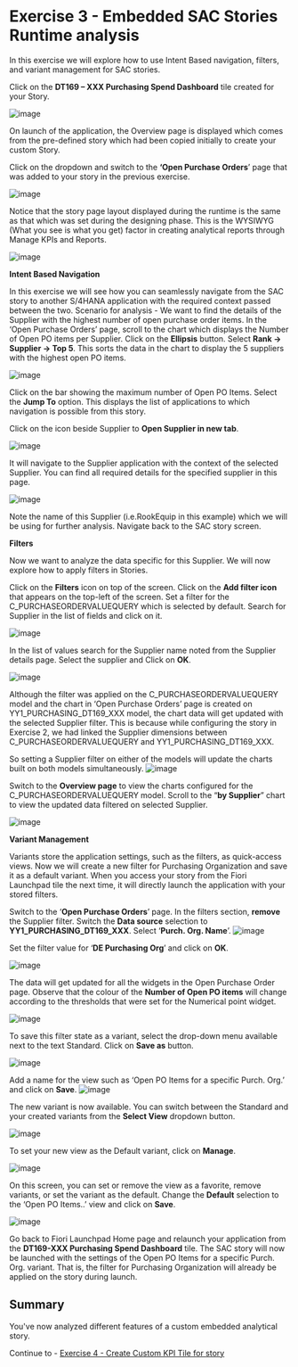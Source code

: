 # Exercise 3 - Embedded SAC Stories Runtime analysis

In this exercise we will explore how to use Intent Based navigation, filters, and variant management for SAC stories.

Click on the **DT169 – XXX Purchasing Spend Dashboard** tile created for your Story.

![image](https://github.com/SAP-samples/teched2023-DT169/assets/145970887/86cdc235-f2ad-4898-9075-3743aa690aa6)

On launch of the application, the Overview page is displayed which comes from the pre-defined story which had been copied initially to create your custom Story.

Click on the dropdown and switch to the **‘Open Purchase Orders**’ page that was added to your story in the previous exercise.

![image](https://github.com/SAP-samples/teched2023-DT169/assets/145970887/d523f76b-b1fc-428f-854a-673edafa180f)

Notice that the story page layout displayed during the runtime is the same as that which was set during the designing phase. This is the WYSIWYG (What you see is what you get) factor in creating analytical reports through Manage KPIs and Reports.

![image](https://github.com/SAP-samples/teched2023-DT169/assets/145970887/d80b9690-e8d2-4385-9af3-d676799f4a81)

**Intent Based Navigation**

In this exercise we will see how you can seamlessly navigate from the SAC story to another S/4HANA application with the required context passed between the two. 
Scenario for analysis - We want to find the details of the Supplier with the highest number of open purchase order items.
In the ‘Open Purchase Orders’ page, scroll to the chart which displays the Number of Open PO items per Supplier.
Click on the **Ellipsis** button. 
Select **Rank -> Supplier -> Top 5**. This sorts the data in the chart to display the 5 suppliers with the highest open PO items.

![image](https://github.com/SAP-samples/teched2023-DT169/assets/145970887/d099de57-677a-4120-869e-a1e4be83fad6)


Click on the bar showing the maximum number of Open PO Items.
Select the **Jump To** option. This displays the list of applications to which navigation is possible from this story.

Click on the icon beside Supplier to **Open Supplier in new tab**. 

![image](https://github.com/SAP-samples/teched2023-DT169/assets/145970887/02dca1bc-1cc0-4d55-a792-680930ba6ae7)

It will navigate to the Supplier application with the context of the selected Supplier. You can find all required details for the specified supplier in this page. 

![image](https://github.com/SAP-samples/teched2023-DT169/assets/145970887/a5548408-117c-4f1f-b081-b9f6dabee3d3)

Note the name of this Supplier (i.e.RookEquip in this example) which we will be using for further analysis. 
Navigate back to the SAC story screen.


**Filters**

Now we want to analyze the data specific for this Supplier. We will now explore how to apply filters in Stories.  

Click on the **Filters** icon on top of the screen.
Click on the **Add filter icon** that appears on the top-left of the screen.
Set a filter for the C_PURCHASEORDERVALUEQUERY which is selected by default.
Search for Supplier in the list of fields and click on it. 

![image](https://github.com/SAP-samples/teched2023-DT169/assets/145970887/4f6ba866-24a0-4d1e-b7c4-8abe09bb6f6c)

In the list of values search for the Supplier name noted from the Supplier details page.
Select the supplier and Click on **OK**.

![image](https://github.com/SAP-samples/teched2023-DT169/assets/145970887/97454ff0-d0bb-441e-a01e-2be8b175a0a5)

Although the filter was applied on the C_PURCHASEORDERVALUEQUERY model and the chart in ‘Open Purchase Orders’ page is created on YY1_PURCHASING_DT169_XXX model, the chart data will get updated with the selected Supplier filter. This is because while configuring the story in Exercise 2, we had linked the Supplier dimensions between C_PURCHASEORDERVALUEQUERY and YY1_PURCHASING_DT169_XXX. 

So setting a Supplier filter on either of the models will update the charts built on both models simultaneously. 
![image](https://github.com/SAP-samples/teched2023-DT169/assets/145970887/8ee9a2a7-183f-4bc1-ba1c-56c34a13ab0c)

Switch to the **Overview page** to view the charts configured for the C_PURCHASEORDERVALUEQUERY model.
Scroll to the “**by Supplier**” chart to view the updated data filtered on selected Supplier.

![image](https://github.com/SAP-samples/teched2023-DT169/assets/145970887/cc3f4234-5902-4583-81bc-75214705449a)


**Variant Management**

Variants store the application settings, such as the filters, as quick-access views. 
Now we will create a new filter for Purchasing Organization and save it as a default variant. When you access your story from the Fiori Launchpad tile the next time, it will directly launch the application with your stored filters.

Switch to the ‘**Open Purchase Orders**’ page.
In the filters section, **remove** the Supplier filter.
Switch the **Data source** selection to **YY1_PURCHASING_DT169_XXX**. 
Select ‘**Purch. Org. Name**’.
![image](https://github.com/SAP-samples/teched2023-DT169/assets/145970887/f7cef207-7ead-4d3d-9afe-ee29ba136510)

Set the filter value for ‘**DE Purchasing Org**’ and click on **OK**.

![image](https://github.com/SAP-samples/teched2023-DT169/assets/145970887/a4b08166-001a-48f0-aa85-3a55050178bb)

The data will get updated for all the widgets in the Open Purchase Order page. Observe that the colour of the **Number of Open PO items** will change according to the thresholds that were set for the Numerical point widget.

![image](https://github.com/SAP-samples/teched2023-DT169/assets/145970887/cb1221a2-3758-44d3-9077-9a5333d0c53e)


To save this filter state as a variant, select the drop-down menu available next to the text Standard.
Click on **Save as** button. 

![image](https://github.com/SAP-samples/teched2023-DT169/assets/145970887/b1126e41-3efc-4d7b-8716-64e9844af159)


Add a name for the view such as ‘Open PO Items for a specific Purch. Org.’ and click on **Save**.
![image](https://github.com/SAP-samples/teched2023-DT169/assets/145970887/dc58e1af-6cdd-44e8-adcd-20bf89e0342a)

The new variant is now available. You can switch between the Standard and your created variants from the **Select View** dropdown button.

![image](https://github.com/SAP-samples/teched2023-DT169/assets/145970887/1cf9b062-231d-43fb-af38-8dd751aa4666)

To set your new view as the Default variant, click on **Manage**.

![image](https://github.com/SAP-samples/teched2023-DT169/assets/145970887/a7e67b0e-3de3-4a73-becf-612832eec1e8)


On this screen, you can set or remove the view as a favorite, remove variants, or set the variant as the default. 
Change the **Default** selection to the ‘Open PO Items..’ view and click on **Save**.


![image](https://github.com/SAP-samples/teched2023-DT169/assets/145970887/01054228-6805-4745-8418-6d5770af9a94)


Go back to Fiori Launchpad Home page and relaunch your application from the **DT169-XXX Purchasing Spend Dashboard** tile.
The SAC story will now be launched with the settings of the Open PO Items for a specific Purch. Org. variant. That is, the filter for Purchasing Organization will already be applied on the story during launch.  



## Summary

You've now analyzed different features of a custom embedded analytical story. 

Continue to - [Exercise 4 - Create Custom KPI Tile for story ](../ex4/README.md)
